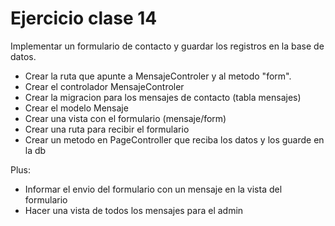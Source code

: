# Ejercicio clase 14

Implementar un formulario de contacto y guardar los registros en la base de datos.

-   Crear la ruta que apunte a MensajeControler y al metodo "form".
-   Crear el controlador MensajeControler
-   Crear la migracion para los mensajes de contacto (tabla mensajes)
-   Crear el modelo Mensaje
-   Crear una vista con el formulario (mensaje/form)
-   Crear una ruta para recibir el formulario
-   Crear un metodo en PageController que reciba los datos y los guarde en la db

Plus:

-   Informar el envio del formulario con un mensaje en la vista del formulario
-   Hacer una vista de todos los mensajes para el admin

